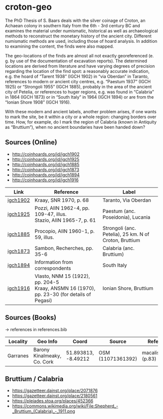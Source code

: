 # croton-geo
  
The PhD Thesis of S. Baars deals with the silver coinage of Croton, an Achaean colony in southern Italy from the 6th - 3rd century BC and examines the material under numismatic, historical as well as archaeological methods to reconstruct the monetary history of the ancient city. Different numismatic methods are used, including those of hoard analysis. In addition to examining the content, the finds were also mapped.
 
The geo-locations of the finds are almost all not exactly georeferenced (e. g. by use of the documentation of excavation reports). The determined locations are derived from literature and have varying degrees of precision regarding the location of the find spot: a reasonably accurate indication, e.g. the hoard of “Tarent 1938” (IGCH 1902) in “via Oberdan” in Taranto, references to modern or ancient city centres, e.g. “Paestum 1937” (IGCH 1925) or “Strongoli 1955” (IGCH 1885), probably in the area of the ancient city of Petelia,  or references to huger regions, e.g. was found in “Calabria” in 1864 (IGCH 1873) or in “South Italy” in 1964 (IGCH 1894) or are from the “Ionian Shore 1908” (IGCH 1916).

With these modern and ancient labels, another problem arises, if one wants to mark the site, be it within a city or a whole region: changing borders over time. How, for example, do I mark the region of Calabria (known in Antiquity as “Bruttium”), when no ancient boundaries have been handed down?

## Sources (Online)

* http://coinhoards.org/id/igch1902
* http://coinhoards.org/id/igch1925
* http://coinhoards.org/id/igch1885
* http://coinhoards.org/id/igch1873
* http://coinhoards.org/id/igch1894
* http://coinhoards.org/id/igch1916

Link | Reference | Label |
---- | --------- | ----- |
[igch1902](http://coinhoards.org/id/igch1902) | Kraay, SNR 1970, p. 68 | Taranto, Via Oberdan |
[igch1925](http://coinhoards.org/id/igch1925) | Pozzi, AIIN 1962-4, pp. 109-47, illus.<br>Stazio, AIIN 1965-7, p. 61 | Paestum (anc. Poseidonia), Lucania |
[igch1885](http://coinhoards.org/id/igch1885) | Procopio, AIIN 1960-1, p. 59, illus. | Strongoli (anc. Petelia), 25 km. N of Croton, Bruttium |
[igch1873](http://coinhoards.org/id/igch1873) | Sambon, Recherches, pp. 35-6 | Calabria (anc. Bruttium) |
[igch1894](http://coinhoards.org/id/igch1894) | Information from correspondents | South Italy |
[igch1916](http://coinhoards.org/id/igch1916) | Vlasto, NNM 15 (1922), pp. 204-5<br>Kraay, ANSMN 16 (1970), pp. 23-30 (for details of Pegasi) | Ionian Shore, Bruttium |

## Sources (Books)

-> references in references.bib

Locality | Geo Info | Coord | Source | References
-------- | -------- | ----- | ------ | ----------
Garranes | Barony Kinalmeaky, Co. Cork | 51.893813, -8.49212 | OSM (11071361392) | macalister_1945 (p.83)

## Bruttium / Calabria

* https://gazetteer.dainst.org/place/2071876
* https://gazetteer.dainst.org/place/2180561
* https://pleiades.stoa.org/places/452366
* https://commons.wikimedia.org/wiki/File:Shepherd_-_Bruttium_(Calabria)_-_1911.png
